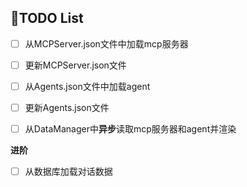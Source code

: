 ## 📃TODO List

- [ ] 从MCPServer.json文件中加载mcp服务器
- [ ] 更新MCPServer.json文件
- [ ] 从Agents.json文件中加载agent
- [ ] 更新Agents.json文件
- [ ] 从DataManager中**异步**读取mcp服务器和agent并渲染



**进阶**

- [ ] 从数据库加载对话数据
